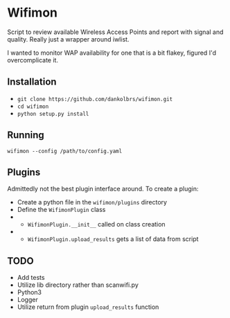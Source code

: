 # Wifimon

Script to review available Wireless Access Points and report with signal and quality. Really just a wrapper around iwlist.

I wanted to monitor WAP availability for one that is a bit flakey, figured I'd overcomplicate it.

## Installation

* `git clone https://github.com/dankolbrs/wifimon.git`
* `cd wifimon`
* `python setup.py install`

## Running
`wifimon --config /path/to/config.yaml`

## Plugins

Admittedly not the best plugin interface around. To create a plugin:
* Create a python file in the `wifimon/plugins` directory
* Define the `WifimonPlugin` class
* * `WifimonPlugin.__init__` called on class creation
* * `WifimonPlugin.upload_results` gets a list of data from script

## TODO
* Add tests
* Utilize lib directory rather than scanwifi.py
* Python3
* Logger
* Utilize return from plugin `upload_results` function